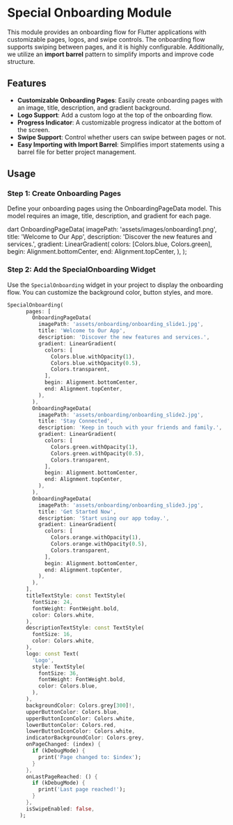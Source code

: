 # Special Onboarding Module

This module provides an onboarding flow for Flutter applications with customizable pages, logos, and swipe controls. The onboarding flow supports swiping between pages, and it is highly configurable. Additionally, we utilize an **import barrel** pattern to simplify imports and improve code structure.

## Features

- **Customizable Onboarding Pages**: Easily create onboarding pages with an image, title, description, and gradient background.
- **Logo Support**: Add a custom logo at the top of the onboarding flow.
- **Progress Indicator**: A customizable progress indicator at the bottom of the screen.
- **Swipe Support**: Control whether users can swipe between pages or not.
- **Easy Importing with Import Barrel**: Simplifies import statements using a barrel file for better project management.

## Usage

### Step 1: Create Onboarding Pages

Define your onboarding pages using the OnboardingPageData model. This model requires an image, title, description, and gradient for each page.

dart
OnboardingPageData(
  imagePath: 'assets/images/onboarding1.png',
  title: 'Welcome to Our App',
  description: 'Discover the new features and services.',
  gradient: LinearGradient(
    colors: [Colors.blue, Colors.green],
    begin: Alignment.bottomCenter,
    end: Alignment.topCenter,
  ),
);

### Step 2: Add the SpecialOnboarding Widget

Use the `SpecialOnboarding` widget in your project to display the onboarding flow. You can customize the background color, button styles, and more.

```dart
SpecialOnboarding(
      pages: [
        OnboardingPageData(
          imagePath: 'assets/onboarding/onboarding_slide1.jpg',
          title: 'Welcome to Our App',
          description: 'Discover the new features and services.',
          gradient: LinearGradient(
            colors: [
              Colors.blue.withOpacity(1),
              Colors.blue.withOpacity(0.5),
              Colors.transparent,
            ],
            begin: Alignment.bottomCenter,
            end: Alignment.topCenter,
          ),
        ),
        OnboardingPageData(
          imagePath: 'assets/onboarding/onboarding_slide2.jpg',
          title: 'Stay Connected',
          description: 'Keep in touch with your friends and family.',
          gradient: LinearGradient(
            colors: [
              Colors.green.withOpacity(1),
              Colors.green.withOpacity(0.5),
              Colors.transparent,
            ],
            begin: Alignment.bottomCenter,
            end: Alignment.topCenter,
          ),
        ),
        OnboardingPageData(
          imagePath: 'assets/onboarding/onboarding_slide3.jpg',
          title: 'Get Started Now',
          description: 'Start using our app today.',
          gradient: LinearGradient(
            colors: [
              Colors.orange.withOpacity(1),
              Colors.orange.withOpacity(0.5),
              Colors.transparent,
            ],
            begin: Alignment.bottomCenter,
            end: Alignment.topCenter,
          ),
        ),
      ],
      titleTextStyle: const TextStyle(
        fontSize: 24,
        fontWeight: FontWeight.bold,
        color: Colors.white,
      ),
      descriptionTextStyle: const TextStyle(
        fontSize: 16,
        color: Colors.white,
      ),
      logo: const Text(
        'Logo',
        style: TextStyle(
          fontSize: 36,
          fontWeight: FontWeight.bold,
          color: Colors.blue,
        ),
      ),
      backgroundColor: Colors.grey[300]!,
      upperButtonColor: Colors.blue,
      upperButtonIconColor: Colors.white,
      lowerButtonColor: Colors.red,
      lowerButtonIconColor: Colors.white,
      indicatorBackgroundColor: Colors.grey,
      onPageChanged: (index) {
        if (kDebugMode) {
          print('Page changed to: $index');
        }
      },
      onLastPageReached: () {
        if (kDebugMode) {
          print('Last page reached!');
        }
      },
      isSwipeEnabled: false,
    );

